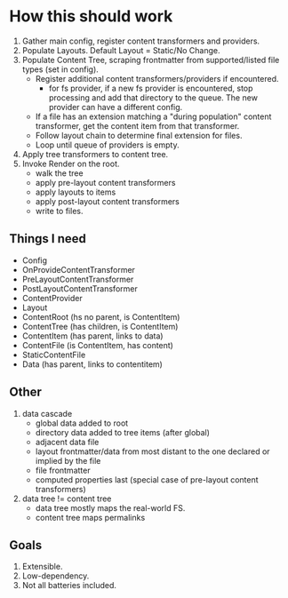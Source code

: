 # How this should work

1. Gather main config, register content transformers and providers.
2. Populate Layouts. Default Layout = Static/No Change.
3. Populate Content Tree, scraping frontmatter from supported/listed file types (set in config).
    - Register additional content transformers/providers if encountered.
        - for fs provider, if a new fs provider is encountered, stop processing
          and add that directory to the queue. The new provider can have a different
          config.
    - If a file has an extension matching a "during population" content transformer,
      get the content item from that transformer.
    - Follow layout chain to determine final extension for files.
    - Loop until queue of providers is empty.
4. Apply tree transformers to content tree.
5. Invoke Render on the root.
    - walk the tree
    - apply pre-layout content transformers
    - apply layouts to items
    - apply post-layout content transformers
    - write to files.

## Things I need

- Config
- OnProvideContentTransformer
- PreLayoutContentTransformer
- PostLayoutContentTransformer
- ContentProvider
- Layout
- ContentRoot (hs no parent, is ContentItem)
- ContentTree (has children, is ContentItem)
- ContentItem (has parent, links to data)
- ContentFile (is ContentItem, has content)
- StaticContentFile
- Data (has parent, links to contentitem)

## Other

1. data cascade
    - global data added to root
    - directory data added to tree items (after global)
    - adjacent data file
    - layout frontmatter/data from most distant to the one declared or implied by the file
    - file frontmatter
    - computed properties last (special case of pre-layout content transformers)
2. data tree != content tree
    - data tree mostly maps the real-world FS.
    - content tree maps permalinks

## Goals

1. Extensible.
2. Low-dependency.
3. Not all batteries included.
